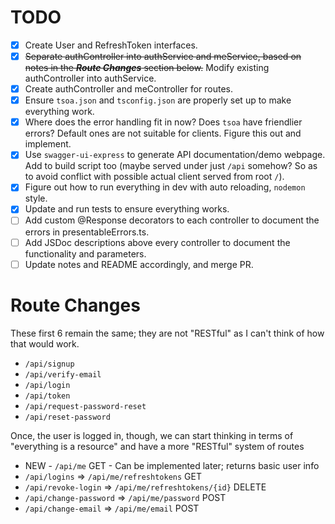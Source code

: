 # TODO
- [x] Create User and RefreshToken interfaces.
- [x] ~~Separate authController into authService and meService, based on notes in the ***Route Changes*** section below.~~ Modify existing authController into authService.
- [x] Create authController and meController for routes.
- [x] Ensure `tsoa.json` and `tsconfig.json` are properly set up to make everything work.
- [x] Where does the error handling fit in now? Does `tsoa` have friendlier errors? Default ones are not suitable for clients. Figure this out and implement.
- [x] Use `swagger-ui-express` to generate API documentation/demo webpage. Add to build script too (maybe served under just `/api` somehow? So as to avoid conflict with possible actual client served from root `/`).
- [x] Figure out how to run everything in dev with auto reloading, `nodemon` style.
- [x] Update and run tests to ensure everything works.
- [ ] Add custom @Response decorators to each controller to document the errors in presentableErrors.ts.
- [ ] Add JSDoc descriptions above every controller to document the functionality and parameters.
- [ ] Update notes and README accordingly, and merge PR.

# Route Changes
These first 6 remain the same; they are not "RESTful" as I can't think of how that would work.
- `/api/signup`
- `/api/verify-email`
- `/api/login`
- `/api/token`
- `/api/request-password-reset`
- `/api/reset-password`

Once, the user is logged in, though, we can start thinking in terms of "everything is a resource" and have a more "RESTful" system of routes
- NEW - `/api/me` GET - Can be implemented later; returns basic user info
- `/api/logins` => `/api/me/refreshtokens` GET
- `/api/revoke-login` => `/api/me/refreshtokens/{id}` DELETE
- `/api/change-password` => `/api/me/password` POST
- `/api/change-email` => `/api/me/email` POST